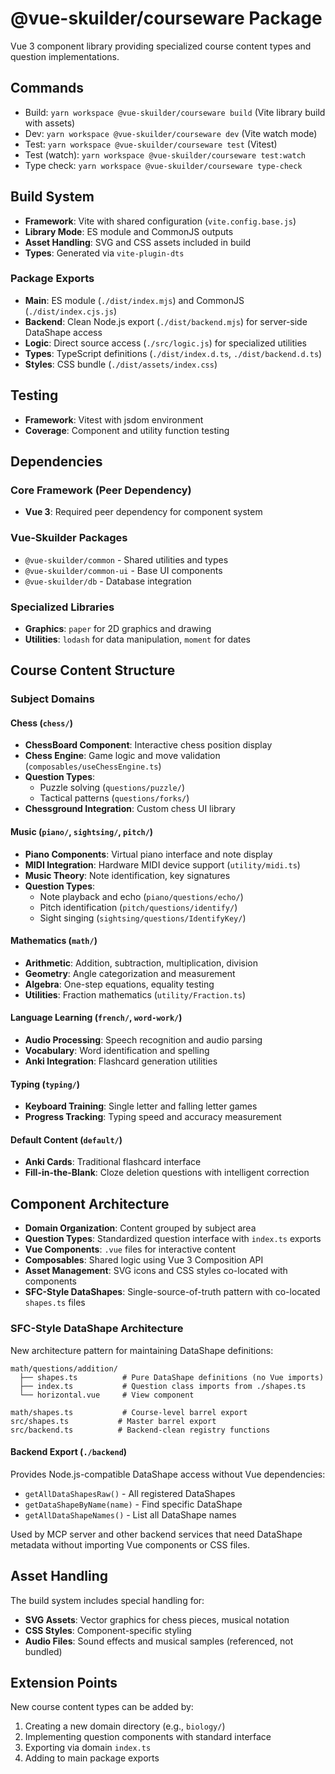 # @vue-skuilder/courseware Package

Vue 3 component library providing specialized course content types and question implementations.

## Commands
- Build: `yarn workspace @vue-skuilder/courseware build` (Vite library build with assets)
- Dev: `yarn workspace @vue-skuilder/courseware dev` (Vite watch mode)  
- Test: `yarn workspace @vue-skuilder/courseware test` (Vitest)
- Test (watch): `yarn workspace @vue-skuilder/courseware test:watch`
- Type check: `yarn workspace @vue-skuilder/courseware type-check`

## Build System
- **Framework**: Vite with shared configuration (`vite.config.base.js`)
- **Library Mode**: ES module and CommonJS outputs
- **Asset Handling**: SVG and CSS assets included in build
- **Types**: Generated via `vite-plugin-dts`

### Package Exports
- **Main**: ES module (`./dist/index.mjs`) and CommonJS (`./dist/index.cjs.js`)
- **Backend**: Clean Node.js export (`./dist/backend.mjs`) for server-side DataShape access
- **Logic**: Direct source access (`./src/logic.js`) for specialized utilities
- **Types**: TypeScript definitions (`./dist/index.d.ts`, `./dist/backend.d.ts`)
- **Styles**: CSS bundle (`./dist/assets/index.css`)

## Testing
- **Framework**: Vitest with jsdom environment
- **Coverage**: Component and utility function testing

## Dependencies

### Core Framework (Peer Dependency)
- **Vue 3**: Required peer dependency for component system

### Vue-Skuilder Packages
- `@vue-skuilder/common` - Shared utilities and types
- `@vue-skuilder/common-ui` - Base UI components
- `@vue-skuilder/db` - Database integration

### Specialized Libraries
- **Graphics**: `paper` for 2D graphics and drawing
- **Utilities**: `lodash` for data manipulation, `moment` for dates

## Course Content Structure

### Subject Domains

#### Chess (`chess/`)
- **ChessBoard Component**: Interactive chess position display
- **Chess Engine**: Game logic and move validation (`composables/useChessEngine.ts`)
- **Question Types**: 
  - Puzzle solving (`questions/puzzle/`)
  - Tactical patterns (`questions/forks/`)
- **Chessground Integration**: Custom chess UI library

#### Music (`piano/`, `sightsing/`, `pitch/`)
- **Piano Components**: Virtual piano interface and note display
- **MIDI Integration**: Hardware MIDI device support (`utility/midi.ts`)
- **Music Theory**: Note identification, key signatures
- **Question Types**:
  - Note playback and echo (`piano/questions/echo/`)
  - Pitch identification (`pitch/questions/identify/`)
  - Sight singing (`sightsing/questions/IdentifyKey/`)

#### Mathematics (`math/`)
- **Arithmetic**: Addition, subtraction, multiplication, division
- **Geometry**: Angle categorization and measurement
- **Algebra**: One-step equations, equality testing
- **Utilities**: Fraction mathematics (`utility/Fraction.ts`)

#### Language Learning (`french/`, `word-work/`)
- **Audio Processing**: Speech recognition and audio parsing
- **Vocabulary**: Word identification and spelling
- **Anki Integration**: Flashcard generation utilities

#### Typing (`typing/`)
- **Keyboard Training**: Single letter and falling letter games
- **Progress Tracking**: Typing speed and accuracy measurement

#### Default Content (`default/`)
- **Anki Cards**: Traditional flashcard interface
- **Fill-in-the-Blank**: Cloze deletion questions with intelligent correction

## Component Architecture
- **Domain Organization**: Content grouped by subject area
- **Question Types**: Standardized question interface with `index.ts` exports
- **Vue Components**: `.vue` files for interactive content
- **Composables**: Shared logic using Vue 3 Composition API
- **Asset Management**: SVG icons and CSS styles co-located with components
- **SFC-Style DataShapes**: Single-source-of-truth pattern with co-located `shapes.ts` files

### SFC-Style DataShape Architecture
New architecture pattern for maintaining DataShape definitions:
```
math/questions/addition/
  ├── shapes.ts          # Pure DataShape definitions (no Vue imports)
  ├── index.ts           # Question class imports from ./shapes.ts  
  └── horizontal.vue     # View component
  
math/shapes.ts           # Course-level barrel export
src/shapes.ts           # Master barrel export  
src/backend.ts          # Backend-clean registry functions
```

#### Backend Export (`./backend`)
Provides Node.js-compatible DataShape access without Vue dependencies:
- `getAllDataShapesRaw()` - All registered DataShapes
- `getDataShapeByName(name)` - Find specific DataShape
- `getAllDataShapeNames()` - List all DataShape names

Used by MCP server and other backend services that need DataShape metadata without importing Vue components or CSS files.

## Asset Handling
The build system includes special handling for:
- **SVG Assets**: Vector graphics for chess pieces, musical notation
- **CSS Styles**: Component-specific styling
- **Audio Files**: Sound effects and musical samples (referenced, not bundled)

## Extension Points
New course content types can be added by:
1. Creating a new domain directory (e.g., `biology/`)
2. Implementing question components with standard interface
3. Exporting via domain `index.ts`
4. Adding to main package exports